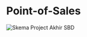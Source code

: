 # Point-of-Sales

![Skema Project Akhir SBD](https://user-images.githubusercontent.com/36925865/119361976-6f399500-bcd6-11eb-80ec-b975cec922ef.png)
